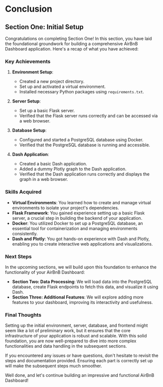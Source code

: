 # Conclusion

## Section One: Initial Setup

Congratulations on completing Section One! In this section, you have laid the foundational groundwork for building a comprehensive AirBnB Dashboard application. Here's a recap of what you have achieved:

### Key Achievements

1. **Environment Setup**:
   - Created a new project directory.
   - Set up and activated a virtual environment.
   - Installed necessary Python packages using `requirements.txt`.

2. **Server Setup**:
   - Set up a basic Flask server.
   - Verified that the Flask server runs correctly and can be accessed via a web browser.

3. **Database Setup**:
   - Configured and started a PostgreSQL database using Docker.
   - Verified that the PostgreSQL database is running and accessible.

4. **Dash Application**:
   - Created a basic Dash application.
   - Added a dummy Plotly graph to the Dash application.
   - Verified that the Dash application runs correctly and displays the graph in a web browser.

### Skills Acquired

- **Virtual Environments**: You learned how to create and manage virtual environments to isolate your project's dependencies.
- **Flask Framework**: You gained experience setting up a basic Flask server, a crucial step in building the backend of your application.
- **Docker**: You utilized Docker to set up a PostgreSQL database, an essential tool for containerization and managing environments consistently.
- **Dash and Plotly**: You got hands-on experience with Dash and Plotly, enabling you to create interactive web applications and visualizations.

### Next Steps

In the upcoming sections, we will build upon this foundation to enhance the functionality of your AirBnB Dashboard:

- **Section Two: Data Processing**: We will load data into the PostgreSQL database, create Flask endpoints to fetch this data, and visualize it using Dash.
- **Section Three: Additional Features**: We will explore adding more features to your dashboard, improving its interactivity and usefulness.

### Final Thoughts

Setting up the initial environment, server, database, and frontend might seem like a lot of preliminary work, but it ensures that the core infrastructure of your application is robust and scalable. With this solid foundation, you are now well-prepared to dive into more complex functionalities and data handling in the subsequent sections.

If you encountered any issues or have questions, don't hesitate to revisit the steps and documentation provided. Ensuring each part is correctly set up will make the subsequent steps much smoother.

Well done, and let's continue building an impressive and functional AirBnB Dashboard!
